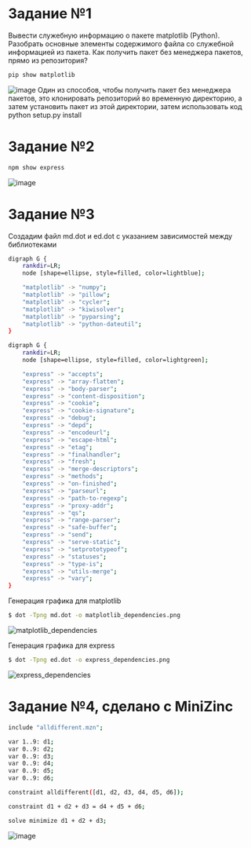 # Задание №1
Вывести служебную информацию о пакете matplotlib (Python). Разобрать основные элементы содержимого файла со служебной информацией из пакета. Как получить пакет без менеджера пакетов, прямо из репозитория?
```bash
pip show matplotlib
```
![image](https://github.com/user-attachments/assets/1b2a1de6-0872-46bf-a26e-f80d3930fdd3)
Один из способов, чтобы получить пакет без менеджера пакетов, это клонировать репозиторий во временную директорию, а затем установить пакет из этой директории, затем использовать код python setup.py install

# Задание №2
```bash
npm show express
```
![image](https://github.com/user-attachments/assets/818bdea8-17c2-4245-aa2c-c70d3d6bb77e)

# Задание №3
Создадим файл md.dot и ed.dot с указанием зависимостей между библиотеками
```bash
digraph G {
    rankdir=LR;
    node [shape=ellipse, style=filled, color=lightblue];

    "matplotlib" -> "numpy";
    "matplotlib" -> "pillow";
    "matplotlib" -> "cycler";
    "matplotlib" -> "kiwisolver";
    "matplotlib" -> "pyparsing";
    "matplotlib" -> "python-dateutil";
}
```

```bash
digraph G {
    rankdir=LR;
    node [shape=ellipse, style=filled, color=lightgreen];

    "express" -> "accepts";
    "express" -> "array-flatten";
    "express" -> "body-parser";
    "express" -> "content-disposition";
    "express" -> "cookie";
    "express" -> "cookie-signature";
    "express" -> "debug";
    "express" -> "depd";
    "express" -> "encodeurl";
    "express" -> "escape-html";
    "express" -> "etag";
    "express" -> "finalhandler";
    "express" -> "fresh";
    "express" -> "merge-descriptors";
    "express" -> "methods";
    "express" -> "on-finished";
    "express" -> "parseurl";
    "express" -> "path-to-regexp";
    "express" -> "proxy-addr";
    "express" -> "qs";
    "express" -> "range-parser";
    "express" -> "safe-buffer";
    "express" -> "send";
    "express" -> "serve-static";
    "express" -> "setprototypeof";
    "express" -> "statuses";
    "express" -> "type-is";
    "express" -> "utils-merge";
    "express" -> "vary";
}
```
 Генерация графика для matplotlib
 ```bash
$ dot -Tpng md.dot -o matplotlib_dependencies.png
```
![matplotlib_dependencies](https://github.com/user-attachments/assets/15cea608-bae9-48fb-8000-d300fe03473d)

 Генерация графика для express
 ```bash
$ dot -Tpng ed.dot -o express_dependencies.png
```
![express_dependencies](https://github.com/user-attachments/assets/cfebff75-21c5-4c6b-9541-b9d105fe2ef6)
# Задание №4, сделано с MiniZinc
```bash
include "alldifferent.mzn";

var 1..9: d1;  
var 0..9: d2; 
var 0..9: d3; 
var 0..9: d4; 
var 0..9: d5;  
var 0..9: d6; 

constraint alldifferent([d1, d2, d3, d4, d5, d6]);

constraint d1 + d2 + d3 = d4 + d5 + d6;

solve minimize d1 + d2 + d3; 
```
![image](https://github.com/user-attachments/assets/1fa59667-fffd-4374-a629-8467fb04d00c)

